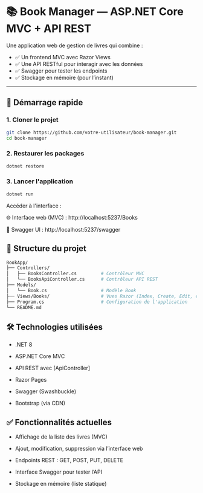 # 📚 Book Manager — ASP.NET Core MVC + API REST

Une application web de gestion de livres qui combine :

- ✅ Un frontend MVC avec Razor Views
- ✅ Une API RESTful pour interagir avec les données
- ✅ Swagger pour tester les endpoints
- ✅ Stockage en mémoire (pour l’instant)

---

## 🚀 Démarrage rapide

### 1. Cloner le projet

```bash
git clone https://github.com/votre-utilisateur/book-manager.git
cd book-manager
```

### 2. Restaurer les packages

```bash
dotnet restore
```

### 3. Lancer l'application

```bash
dotnet run
```

Accéder à l'interface :

🌐 Interface web (MVC) : http://localhost:5237/Books

🧪 Swagger UI : http://localhost:5237/swagger

## 🧱 Structure du projet

```bash
BookApp/
├── Controllers/
│   ├── BooksController.cs         # Contrôleur MVC
│   └── BooksApiController.cs      # Contrôleur API REST
├── Models/
│   └── Book.cs                    # Modèle Book
├── Views/Books/                   # Vues Razor (Index, Create, Edit, etc.)
├── Program.cs                     # Configuration de l'application
└── README.md
```

## 🛠️ Technologies utilisées

- .NET 8

- ASP.NET Core MVC

- API REST avec [ApiController]

- Razor Pages

- Swagger (Swashbuckle)

- Bootstrap (via CDN)

## ✅ Fonctionnalités actuelles

- Affichage de la liste des livres (MVC)

- Ajout, modification, suppression via l’interface web

- Endpoints REST : GET, POST, PUT, DELETE

- Interface Swagger pour tester l’API

- Stockage en mémoire (liste statique)

